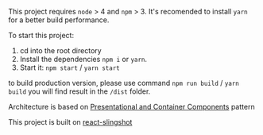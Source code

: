 This project requires `node` > 4 and `npm` > 3. It's recomended to install `yarn` for a better build performance.

To start this project:
  
  1. cd into the root directory
  2. Install the dependencies `npm i` or `yarn`.
  3. Start it: `npm start` / `yarn start`

to build production version, please use command
`npm run build` / `yarn build`
you will find result in the `/dist` folder.

Architecture is based on <a href="https://medium.com/@dan_abramov/smart-and-dumb-components-7ca2f9a7c7d0" target="_blank">Presentational and Container Components</a> pattern

This project is built on <a href="https://github.com/coryhouse/react-slingshot" target="_blank">react-slingshot</a>
